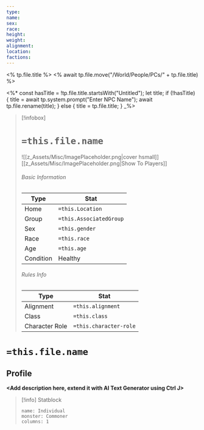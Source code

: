 ```yaml
---
type: 
name:
sex: 
race: 
height: 
weight: 
alignment: 
location: 
factions:
---
```


<% tp.file.title %>
<% await tp.file.move("/World/People/PCs/" + tp.file.title) %>


<%*
const hasTitle = !tp.file.title.startsWith("Untitled");
let title;
if (!hasTitle) {
    title = await tp.system.prompt("Enter NPC Name");
    await tp.file.rename(title);
} else {
    title = tp.file.title;
}
_%>

> [!infobox]
> # `=this.file.name`
> ![[z_Assets/Misc/ImagePlaceholder.png|cover hsmall]]
> [[z_Assets/Misc/ImagePlaceholder.png|Show To Players]]
> ###### Basic Information
> Type |  Stat |
> ---|---|
> Home | `=this.Location` |
> Group | `=this.AssociatedGroup` |
> Sex | `=this.gender` |
> Race | `=this.race` |
> Age | `=this.age` |
> Condition | Healthy |
> ###### Rules Info
> Type |  Stat |
> ---|---|
> Alignment | `=this.alignment` |
> Class | `=this.class` |
> Character Role | `=this.character-role` |

# `=this.file.name`
## Profile

**<Add description here, extend it with AI Text Generator using Ctrl J>**

> [!info] Statblock
> ```statblock
> name: Individual
> monster: Commoner
> columns: 1
> ```


